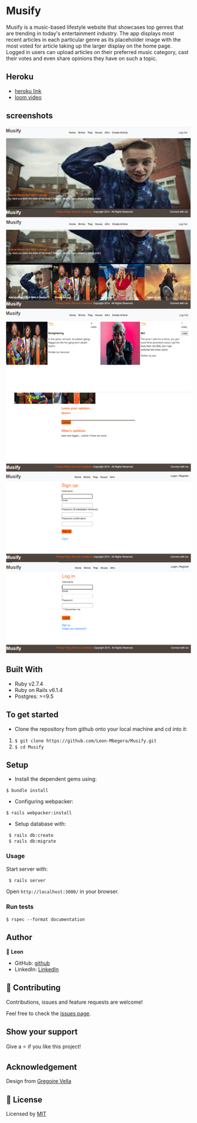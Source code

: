 # Musify

Musify is a music-based lifestyle website that showcases top genres that are trending in today's entertainment  industry. The app displays most recent articles in each particular genre as its placeholder image with the most voted for article taking up the larger display on the home page. Logged in users can upload articles on their preferred music category, cast their votes and even share opinions they have on such a topic.

## Heroku
- [heroku link](https://quiet-journey-61924.herokuapp.com/users/sign_up)
- [loom video](https://www.loom.com/share/f463f85b52d54f1a8c9e64b6a8c73dcd)

## screenshots
<img src="app\assets\images\app_scrshots\1.png" alt="Home screen">
<img src="app\assets\images\app_scrshots\2.png" alt="Home screen">
<img src="app\assets\images\app_scrshots\3.png" alt="Category show page">
<img src="app\assets\images\app_scrshots\5.png" alt="Opinions">
<img src="app\assets\images\app_scrshots\7.png" alt="Sign up">
<img src="app\assets\images\app_scrshots\6.png" alt="Login">

## Built With

- Ruby v2.7.4
- Ruby on Rails v6.1.4
- Postgres: >=9.5

## To get started
- Clone the repository from github onto your local machine and cd into it:
1. `$ git clone https://github.com/Leon-Mbegera/Musify.git`
2. `$ cd Musify`

## Setup
- Install the dependent gems using:
```
$ bundle install
```

-  Configuring webpacker:
```
$ rails webpacker:install
```

- Setup database with:

```
 $ rails db:create
 $ rails db:migrate
```
### Usage

Start server with:

```
 $ rails server
```
Open `http://localhost:3000/` in your browser.

### Run tests

```
$ rspec --format documentation
```

## Author

👤 **Leon**

- GitHub: [github](https://github.com/Leon-Mbegera)
- LinkedIn: [LinkedIn](https://www.linkedin.com/in/leon-mbegera)


## 🤝 Contributing

Contributions, issues and feature requests are welcome!

Feel free to check the [issues page](https://github.com/Leon-Mbegera/Musify/issues/).

## Show your support

Give a ⭐️ if you like this project!

## Acknowledgement

Design from [Gregoire Vella](https://www.behance.net/sakwadesignstudio)

## 📝 License

Licensed by [MIT](https://github.com/Leon-Mbegera/Musify/blob/main/LICENSE)






